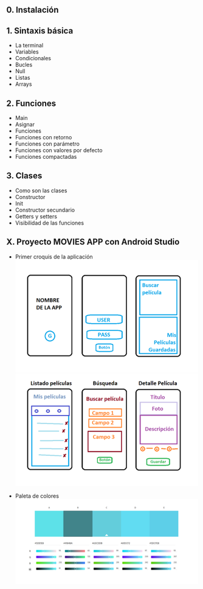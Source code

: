 ## 0. Instalación


## 1. Sintaxis básica
- La terminal 
- Variables
- Condicionales
- Bucles
- Null
- Listas
- Arrays

## 2. Funciones
- Main
- Asignar
- Funciones
- Funciones con retorno
- Funciones con parámetro
- Funciones con valores por defecto
- Funciones compactadas


## 3. Clases
- Como son las clases
- Constructor
- Init
- Constructor secundario
- Getters y setters
- Visibilidad de las funciones



## X. Proyecto MOVIES APP con Android Studio
- Primer croquis de la aplicación
![](https://github.com/DamianPyCoder/Kotlin__TEACHING_in_Youtube/blob/main/screenshots/design_movieApp_1.png)
![](https://github.com/DamianPyCoder/Kotlin__TEACHING_in_Youtube/blob/main/screenshots/design_movieApp_2.png)

- Paleta de colores
![](https://github.com/DamianPyCoder/Kotlin__TEACHING_in_Youtube/blob/main/screenshots/design_movieApp_paletaColores.png)
